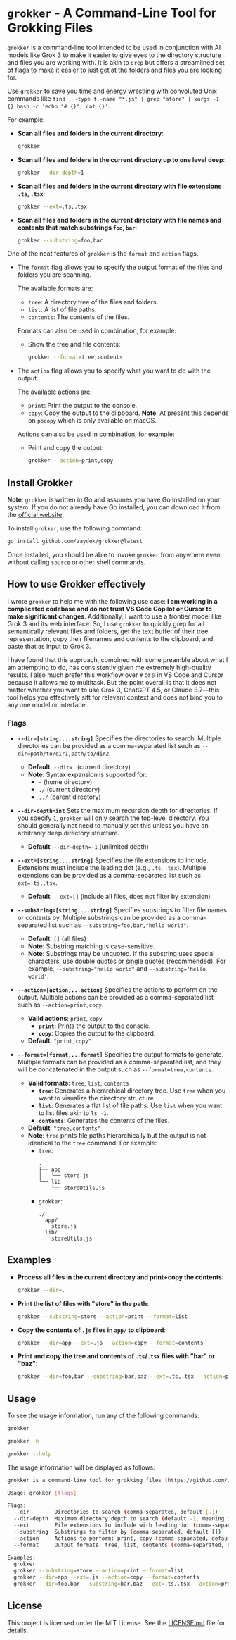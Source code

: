 <!-- https://grok.com/chat/81e884f7-4ee3-4283-9a5d-f2e6c11bf9d0 -->

# `grokker` - A Command-Line Tool for Grokking Files

`grokker` is a command-line tool intended to be used in conjunction with AI models like Grok 3 to make it easier to give eyes to the directory structure and files you are working with. It is akin to `grep` but offers a streamlined set of flags to make it easier to just get at the folders and files you are looking for.

Use `grokker` to save you time and energy wrestling with convoluted Unix commands like `find . -type f -name "*.js" | grep "store" | xargs -I {} bash -c 'echo "# {}"; cat {}'`.

For example:

- **Scan all files and folders in the current directory**:
  ```bash
  grokker
  ```
- **Scan all files and folders in the current directory up to one level deep**:
  ```bash
  grokker --dir-depth=1
  ```
- **Scan all files and folders in the current directory with file extensions `.ts`, `.tsx`**:
  ```bash
  grokker --ext=.ts,.tsx
  ```
- **Scan all files and folders in the current directory with file names and contents that match substrings `foo`, `bar`**:
  ```bash
  grokker --substring=foo,bar
  ```

One of the neat features of `grokker` is the `format` and `action` flags.

- The `format` flag allows you to specify the output format of the files and folders you are scanning.

  The available formats are:

  - `tree`: A directory tree of the files and folders.
  - `list`: A list of file paths.
  - `contents`: The contents of the files.

  Formats can also be used in combination, for example:

  - Show the tree and file contents:
    ```bash
    grokker --format=tree,contents
    ```

- The `action` flag allows you to specify what you want to do with the output.

  The available actions are:

  - `print`: Print the output to the console.
  - `copy`: Copy the output to the clipboard. **Note**: At present this depends on `pbcopy` which is only available on macOS.

  Actions can also be used in combination, for example:

  - Print and copy the output:
    ```bash
    grokker --action=print,copy
    ```

## Install Grokker

**Note**: `grokker` is written in Go and assumes you have Go installed on your system. If you do not already have Go installed, you can download it from the [official website](https://golang.org/dl/).

To install `grokker`, use the following command:

```bash
go install github.com/zaydek/grokker@latest
```

Once installed, you should be able to invoke `grokker` from anywhere even without calling `source` or other shell commands.

## How to use Grokker effectively

I wrote `grokker` to help me with the following use case: **I am working in a complicated codebase and do not trust VS Code Copilot or Cursor to make significant changes**. Additionally, I want to use a frontier model like Grok 3 and its web interface. So, I use `grokker` to quickly grep for all semantically relevant files and folders, get the text buffer of their tree representation, copy their filenames and contents to the clipboard, and paste that as input to Grok 3.

I have found that this approach, combined with some preamble about what I am attempting to do, has consistently given me extremely high-quality results. I also much prefer this workflow over `#` or `@` in VS Code and Cursor because it allows me to multitask. But the point overall is that it does not matter whether you want to use Grok 3, ChatGPT 4.5, or Claude 3.7—this tool helps you effectively sift for relevant context and does not bind you to any one model or interface.

### Flags

- **`--dir=[string,...string]`**
  Specifies the directories to search. Multiple directories can be provided as a comma-separated list such as `--dir=path/to/dir1,path/to/dir2`.

  - **Default**: `--dir=.` (current directory)
  - **Note**: Syntax expansion is supported for:
    - `~` (home directory)
    - `./` (current directory)
    - `../` (parent directory)

- **`--dir-depth=int`**
  Sets the maximum recursion depth for directories. If you specify `1`, `grokker` will only search the top-level directory. You should generally not need to manually set this unless you have an arbitrarily deep directory structure.

  - **Default**: `--dir-depth=-1` (unlimited depth)

- **`--ext=[string,...string]`**
  Specifies the file extensions to include. Extensions must include the leading dot (e.g., `.ts`, `.tsx`). Multiple extensions can be provided as a comma-separated list such as `--ext=.ts,.tsx`.

  - **Default**: `--ext=[]` (include all files, does not filter by extension)

- **`--substring=[string,...string]`**
  Specifies substrings to filter file names or contents by. Multiple substrings can be provided as a comma-separated list such as `--substring=foo,bar,"hello world"`.

  - **Default**: `[]` (all files)
  - **Note**: Substring matching is case-sensitive.
  - **Note**: Substrings may be unquoted. If the substring uses special characters, use double quotes or single quotes (recommended). For example, `--substring="hello world"` and `--substring='hello world'`.

- **`--action=[action,...action]`**
  Specifies the actions to perform on the output. Multiple actions can be provided as a comma-separated list such as `--action=print,copy`.

  - **Valid actions**: `print`, `copy`
    - **`print`**: Prints the output to the console.
    - **`copy`**: Copies the output to the clipboard.
  - **Default**: `"print,copy"`

- **`--format=[format,...format]`**
  Specifies the output formats to generate. Multiple formats can be provided as a comma-separated list, and they will be concatenated in the output such as `--format=tree,contents`.
  - **Valid formats**: `tree`, `list`, `contents`
    - **`tree`**: Generates a hierarchical directory tree. Use `tree` when you want to visualize the directory structure.
    - **`list`**: Generates a flat list of file paths. Use `list` when you want to list files akin to `ls -1`.
    - **`contents`**: Generates the contents of the files.
  - **Default**: `"tree,contents"`
  - **Note**: `tree` prints file paths hierarchically but the output is not identical to the `tree` command. For example:
    - `tree`:
      ```
      .
      ├── app
      │   └── store.js
      └── lib
          └── storeUtils.js
      ```
    - `grokker`:
      ```
      ./
        app/
          store.js
        lib/
          storeUtils.js
      ```

## Examples

- **Process all files in the current directory and print+copy the contents**:

  ```bash
  grokker --dir=.
  ```

- **Print the list of files with "store" in the path**:

  ```bash
  grokker --substring=store --action=print --format=list
  ```

- **Copy the contents of `.js` files in `app/` to clipboard**:

  ```bash
  grokker --dir=app --ext=.js --action=copy --format=contents
  ```

- **Print and copy the tree and contents of `.ts`/`.tsx` files with "bar" or "baz"**:
  ```bash
  grokker --dir=foo,bar --substring=bar,baz --ext=.ts,.tsx --action=print,copy --format=tree,contents
  ```

## Usage

To see the usage information, run any of the following commands:

```bash
grokker
```

```bash
grokker -h
```

```bash
grokker --help
```

The usage information will be displayed as follows:

```bash
grokker is a command-line tool for grokking files (https://github.com/zaydek/grokker)

Usage: grokker [flags]

Flags:
  --dir        Directories to search (comma-separated, default [.])
  --dir-depth  Maximum directory depth to search (default -1, meaning infinite)
  --ext        File extensions to include with leading dot (comma-separated, default []). Example: .ts, .tsx
  --substring  Substrings to filter by (comma-separated, default [])
  --action     Actions to perform: print, copy (comma-separated, default print,copy)
  --format     Output formats: tree, list, contents (comma-separated, default tree,contents)

Examples:
  grokker                                                                                              Process all files in the current directory and print+copy the contents
  grokker --substring=store --action=print --format=list                                               Print the list of files with "store" in the path
  grokker --dir=app --ext=.js --action=copy --format=contents                                          Copy the contents of .js files in app/ to clipboard
  grokker --dir=foo,bar --substring=bar,baz --ext=.ts,.tsx --action=print,copy --format=tree,contents  Print and copy the tree and contents of .ts/.tsx files with "bar" or "baz"
```

## License

This project is licensed under the MIT License. See the [LICENSE.md](LICENSE.md) file for details.
